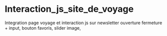# Interaction_js_site_de_voyage
Integration page voyage et interaction js sur newsletter ouverture fermeture + input, bouton favoris, slider image, 
